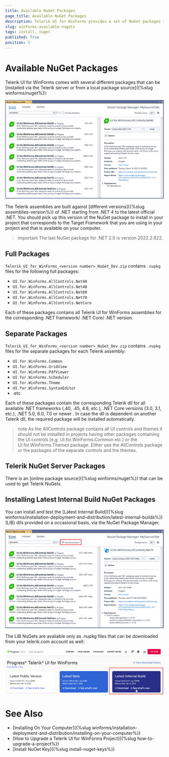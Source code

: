 ```yaml
---
title: Available NuGet Packages
page_title: Available NuGet Packages
description: Telerik UI for WinForms provides a set of NuGet packages targeting different .NET versions.   
slug: winforms-available-nugets
tags: install, nuget
published: True
position: 5
---
```


# Available NuGet Packages

Telerik UI for WinForms comes with several different packages that can be [installed via the Telerik server or from a local package source]({%slug winforms/nuget%}):

![winforms-available-nugets001](images/winforms-available-nugets001.png)

The Telerik assemblies are built against [different versions]({%slug assemblies-version%}) of .NET starting from .NET 4 to the latest official .NET. You should pick up this version of the NuGet package to install in your project that corresponds to the Target Framework that you are using in your project and that is available on your computer. 

>important The last NuGet package for .NET 2.0 is version 2022.2.622. 

## Full Packages

`Telerik_UI_for_WinForms_<version number>_NuGet_Dev.zip` contains `.nupkg` files for the following full packages:

* `UI.for.WinForms.AllControls.Net40`
* `UI.for.WinForms.AllControls.Net48`
* `UI.for.WinForms.AllControls.Net60`
* `UI.for.WinForms.AllControls.Net70`
* `UI.for.WinForms.AllControls.NetCore`

Each of these packages contains all Telerik UI for WinForms assemblies for the corresponding .NET framework/ .NET Core/ .NET version. 

## Separate Packages

`Telerik_UI_for_WinForms_<version number>_NuGet_Dev.zip` contains `.nupkg` files for the separate packages for each Telerik assembly:

* `UI.for.WinForms.Common`
* `UI.for.WinForms.GridView`
* `UI.for.WinForms.PdfViewer`
* `UI.for.WinForms.Scheduler`
* `UI.for.WinForms.Theme`
* `UI.for.WinForms.SyntaxEditor`
*  .etc

Each of these packages contain the corresponding Telerik dll for all available .NET frameworks (.40, .45, 4.8, etc.), .NET Core versions (3.0, 3.1, etc.), .NET 5.0, 6.0, 7.0 or newer . In case the dll is dependent on another Telerik dll, the required package will be installed automatically.

>note As the AllControls package contains all UI controls and themes it should not be installed in projects having other packages containing the UI controls (e.g. UI.for.WinForms.Common etc.) or the UI.for.WinForms.Themes package. Either use the AllControls package or the packages of the separate controls and the themes.

## Telerik NuGet Server Packages

There is an [online package source]({%slug winforms/nuget%}) that can be used to get Telerik NuGets. 

## Installing Latest Internal Build NuGet Packages

You can install and test the [Latest Internal Build]({%slug winforms/installation-deployment-and-distribution/latest-internal-builds%}) (LIB) dlls provided on a occasional basis, via the NuGet Package Manager. 

![winforms-available-nugets002](images/winforms-available-nugets002.png)

The LIB NuGets are available only as .nupkg files that can be downloaded from your telerik.com account as well: 

![winforms-available-nugets003](images/winforms-available-nugets003.png)

# See Also

* [Installing On Your Computer]({%slug winforms/installation-deployment-and-distribution/installing-on-your-computer%})
* [How to Upgrade a Telerik UI for WinForms Project]({%slug how-to-upgrade-a-project%})
* [Install NuGet Key]({%slug install-nuget-keys%})
